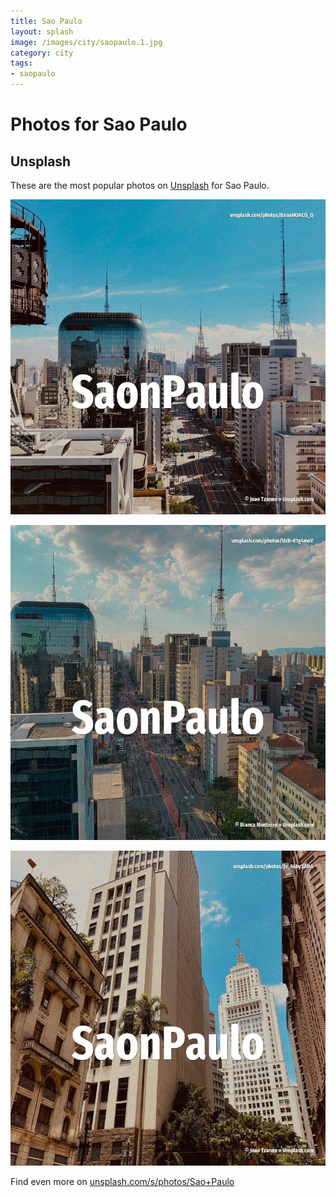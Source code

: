 ```yaml
---
title: Sao Paulo
layout: splash
image: /images/city/saopaulo.1.jpg
category: city
tags:
- saopaulo
---
```

# Photos for Sao Paulo

## Unsplash

These are the most popular photos on [Unsplash](https://unsplash.com) for Sao Paulo.

![Sao Paulo](/images/city/saopaulo.1.jpg)

![Sao Paulo](/images/city/saopaulo.2.jpg)

![Sao Paulo](/images/city/saopaulo.3.jpg)

Find even more on [unsplash.com/s/photos/Sao+Paulo](https://unsplash.com/s/photos/Sao+Paulo)